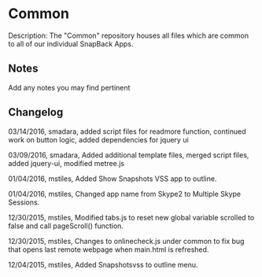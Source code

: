 Common
===========
Description: The "Common" repository houses all files which are common to all of our individual SnapBack Apps.

Notes
----
Add any notes you may find pertinent 

Changelog
----
03/14/2016, smadara, added script files for readmore function, continued work on button logic, added dependencies for jquery ui

03/09/2016, smadara, Added additional template files, merged script files, added jquery-ui, modified metree.js

01/04/2016, mstiles, Added Show Snapshots VSS app to outline.

01/04/2016, mstiles, Changed app name from Skype2 to Multiple Skype Sessions.

12/30/2015, mstiles, Modified tabs.js to reset new global variable scrolled to false and call pageScroll() function.

12/30/2015, mstiles, Changes to onlinecheck.js under common to fix bug that opens last remote webpage when main.html is refreshed.

12/04/2015, mstiles, Added Snapshotsvss to outline menu.